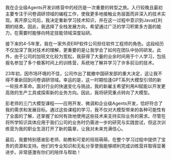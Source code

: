 我在企业级Agents开发训练营中的经历是一次重要的转型之旅。入行较晚且最初主要专注于问卷调研领域的编程工作，使我更多地接触业务层面而非深入的技术实现。离开原公司后，我决定重新学习技术知识，并在这一过程中意识到Java红利期的结束。因此，我选择了全栈发展方向，希望通过广泛的学习积累多方面的能力，在需要时能够向特定技能领域深度钻研。

接下来的4-5年里，我在一家外资ERP软件公司担任软件工程师的角色。这段经历不仅加深了我对技术的理解，更重要的是让我学会了如何在团队中协同研发。此外，由于公司的加班文化较为宽松，我获得了大量的业余时间用于个人学习，包括报名参加了多个极客时间上的训练营，系统地了解并学习了许多前沿的技术。

23年初，因市场环境的不佳，公司作出了裁撤中国研发部的重大决定，这让我不得不重新回到问卷调研领域。幸运的是，这一时期恰逢GPT系列大模型引领的新一轮技术革命。面对行业的快速变化与挑战，我的新雇主希望利用AI赋能以开发更高效的生产工具或探索新的业务方向。因此，我将研究重点转向了大模型。

彭老师的三门大模型课程——应用开发、微调和企业级Agents开发，恰好符合了我的需求和发展目标。通过这些课程的学习，我不仅对大模型带来的各种可能性有了全面的了解，还掌握了如何有效地使用这些技术来支持实际业务的需求。尽管在将所学知识具体应用于我们公司的业务时仍需进一步的研究与实践尝试，但这次训练营为我的职业生涯打开了新的篇章，让我对未来充满信心。

最后，我要特别感谢彭老师、助教和可爱的班班萌萌，在整个学习过程中提供了宝贵的资源和支持。他们的专业知识和无私分享使我能够顺利完成训练营并取得显著进步。非常感激有你们的陪伴与帮助！